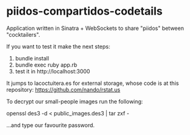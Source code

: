 piidos-compartidos-codetails
=======================

Application written in Sinatra + WebSockets to share "piidos" between "cocktailers".

If you want to test it make the next steps:

  1. bundle install
  2. bundle exec ruby app.rb
  3. test it in http://localhost:3000

It jumps to lacoctuitera.es for external storage, whose code is at this repository: https://github.com/nando/rstat.us

To decrypt our small-people images run the following:

  openssl des3 -d < public_images.des3 | tar zxf -

...and type our favourite password.
